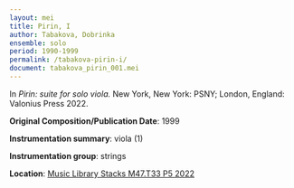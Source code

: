 ```yaml
---
layout: mei
title: Pirin, I 
author: Tabakova, Dobrinka
ensemble: solo
period: 1990-1999
permalink: /tabakova-pirin-i/
document: tabakova_pirin_001.mei
---
```


In *Pirin: suite for solo viola.* New York, New York: PSNY; London, England: Valonius Press 2022.

**Original Composition/Publication Date**: 1999

**Instrumentation summary**: viola (1) 

**Instrumentation group**: strings

**Location**: <a href="https://tufts.primo.exlibrisgroup.com/permalink/01TUN_INST/1kc9gia/alma991018897773503851" target="_blank">Music Library Stacks M47.T33 P5 2022</a>